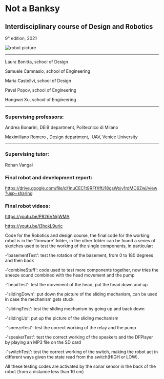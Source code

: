# Not a Banksy

## Interdisciplinary course of Design and Robotics
9° edition, 2021

![robot picture](https://github.com/samuelecamnasio/not-a-Banksy/main/making-of/not-a-Banksy.png?raw=true)

---
Laura Bonitta, school of Design

Samuele Camnasio, school of Engineering

Maria Castellvi, school of Design

Pavel Popov, school of Engineering

Hongwei Xu, school of Engineering

---

### Supervising professors:

Andrea Bonarini, DEIB department, Politecnico di Milano

Maximiliano Romero , Design department, IUAV, Venice University

---

### Supervising tutor:

Rohan Vangal

### Final robot and development report:

https://drive.google.com/file/d/1nuCEC1t9RFfXffJ18gsWojv1rdMC6Zwj/view?usp=sharing

### Final robot videos:

https://youtu.be/PB26VNrjWMA

https://youtu.be/j3hokL9urlc



Code for the Robotics and design course, the final code for the working robot is in the 'firmware' folder, in the other folder can be found a series of sketches used to test the working of the single components, in particular:

-'basementTest': test the rotation of the basement, from 0 to 180 degrees and then back

-'combineStuff': code used to test more components together, now tries the sneeze sound combined with the head movement and the pump

-'headTest': test the movement of the head, put the head down and up

-'slidingDown': put down the picture of the sliding mechanism, can be used in case the mechanism gets stuck 

-'slidingTest': test the sliding mechanism by going up and back down 

-'slidingUp': put up the picture of the sliding mechanism

-'sneezeTest': test the correct working of the relay and the pump

-'speakerTest': test the correct working of the speakers and the DFPlayer by playing an MP3 file on the SD card

-'switchTest': test the correct working of the switch, making the robot act in different ways given the state read from the switch(HIGH or LOW).

All these testing codes are activated by the sonar sensor in the back of the robot (from a distance less than 10 cm)
